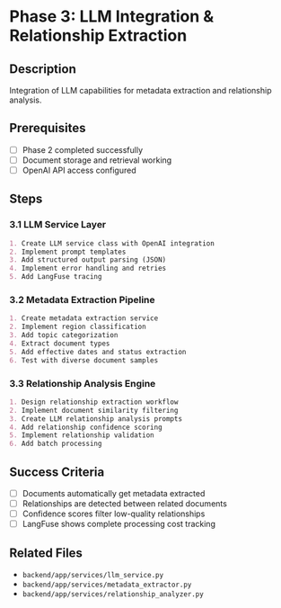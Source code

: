# Phase 3: LLM Integration & Relationship Extraction

## Description
Integration of LLM capabilities for metadata extraction and relationship analysis.

## Prerequisites
- [ ] Phase 2 completed successfully
- [ ] Document storage and retrieval working
- [ ] OpenAI API access configured

## Steps

### 3.1 LLM Service Layer
```markdown
1. Create LLM service class with OpenAI integration
2. Implement prompt templates
3. Add structured output parsing (JSON)
4. Implement error handling and retries
5. Add LangFuse tracing
```

### 3.2 Metadata Extraction Pipeline
```markdown
1. Create metadata extraction service
2. Implement region classification
3. Add topic categorization
4. Extract document types
5. Add effective dates and status extraction
6. Test with diverse document samples
```

### 3.3 Relationship Analysis Engine
```markdown
1. Design relationship extraction workflow
2. Implement document similarity filtering
3. Create LLM relationship analysis prompts
4. Add relationship confidence scoring
5. Implement relationship validation
6. Add batch processing
```

## Success Criteria
- [ ] Documents automatically get metadata extracted
- [ ] Relationships are detected between related documents
- [ ] Confidence scores filter low-quality relationships
- [ ] LangFuse shows complete processing cost tracking

## Related Files
- `backend/app/services/llm_service.py`
- `backend/app/services/metadata_extractor.py`
- `backend/app/services/relationship_analyzer.py`
